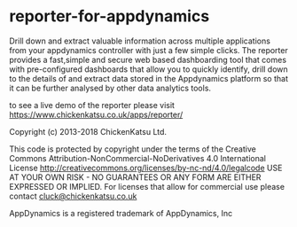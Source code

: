# reporter-for-appdynamics
Drill down and extract valuable information across multiple applications from your appdynamics controller with just a few simple clicks.
The reporter provides a fast,simple and secure web based dashboarding tool that comes with pre-configured dashboards that allow you to quickly identify, drill down to the details of and extract data stored in the Appdynamics platform so that it can be further analysed by other data analytics tools.

to see a live demo of the reporter please visit https://www.chickenkatsu.co.uk/apps/reporter/


Copyright (c) 2013-2018 ChickenKatsu Ltd.
				
This code is protected by copyright under the terms of the 
Creative Commons Attribution-NonCommercial-NoDerivatives 4.0 International License
http://creativecommons.org/licenses/by-nc-nd/4.0/legalcode
USE AT YOUR OWN RISK - NO GUARANTEES OR ANY FORM ARE EITHER EXPRESSED OR IMPLIED.
For licenses that allow for commercial use please contact cluck@chickenkatsu.co.uk

AppDynamics is a registered trademark of AppDynamics, Inc